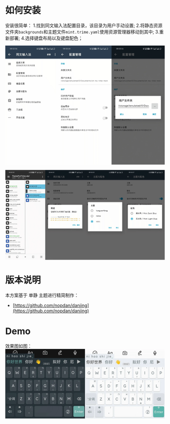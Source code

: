 # 如何安装
安装很简单：
1.找到同文输入法配置目录，该目录为用户手动设置;
2.将静态资源文件夹`backgrounds`和主题文件`mint.trime.yaml`使用资源管理器移动到其中;
3.重新部署;
4.选择键盘布局以及键盘配色；

![同文输入法配置目录](../static/trimePathToConfig.webp)

![安装配置皮肤和键盘文件](../static/trimeInstallTheme.webp)

# 版本说明
本方案基于 单静 主题进行精简制作：
- [https://github.com/nopdan/danjing](https://github.com/nopdan/danjing)

# Demo
效果图如图：
![效果图](./Demo.webp)
